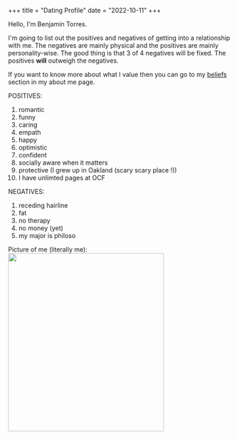 +++
title = "Dating Profile"
date = "2022-10-11"
+++

<p>Hello, I'm Benjamin Torres. 

I'm going to list out the positives and negatives of getting into a relationship with me. The negatives are mainly physical and the positives are mainly personality-wise. The good thing is that 3 of 4 negatives will be fixed. The positives <b>will</b> outweigh the negatives. 

If you want to know more about what I value then you can go to my <a target="_blank" href="https://baeaen.com/aboutme/about">beliefs</a> section in my about me page. <br>

POSITIVES:
1. romantic
2. funny
3. caring
4. empath
5. happy
6. optimistic
7. confident
8. socially aware when it matters<br>
9. protective (I grew up in Oakland (scary scary place !))
10. I have unlimted pages at OCF

NEGATIVES:
1. receding hairline
2. fat
3. no therapy
4. no money (yet)
5. my major is philoso

Picture of me (literally me):
<img src="https://pbs.twimg.com/media/FeBRWPJXgAEnoNH?format=jpg&name=large" width="350" height="400"/>
</p>